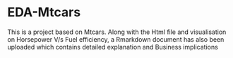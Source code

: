 # EDA-Mtcars
This is a project based on Mtcars. Along with the Html file and visualisation on Horsepower V/s Fuel efficiency, a Rmarkdown document has also been uploaded which contains detailed explanation and Business implications
